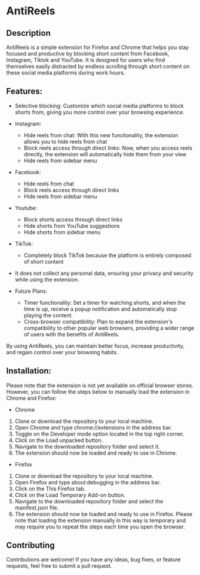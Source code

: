 # AntiReels

## Description

AntiReels is a simple extension for Firefox and Chrome that helps you stay focused and productive by blocking short content from Facebook, Instagram, Tiktok and YouTube. It is designed for users who find themselves easily distracted by endless scrolling through short content on these social media platforms during work hours.

## Features:

- Selective blocking: Customize which social media platforms to block shorts from, giving you more control over your browsing experience.
- Instagram:
  - Hide reels from chat: With this new functionality, the extension allows you to hide reels from chat
  - Block reels access through direct links: Now, when you access reels directly, the extension will automatically hide them from your view
  - Hide reels from sidebar menu
- Facebook:
  - Hide reels from chat
  - Block reels access through direct links
  - Hide reels from sidebar menu
- Youtube:
  - Block shorts access through direct links
  - Hide shorts from YouTube suggestions
  - Hide shorts from sidebar menu
- TikTok:
  - Completely block TikTok because the platform is entirely composed of short content

- It does not collect any personal data, ensuring your privacy and security while using the extension.
- Future Plans:
  - Timer functionality: Set a timer for watching shorts, and when the time is up, receive a popup notification and automatically stop playing the content.
  - Cross-browser compatibility: Plan to expand the extension's compatibility to other popular web browsers, providing a wider range of users with the benefits of AntiReels.

By using AntiReels, you can maintain better focus, increase productivity, and regain control over your browsing habits.

## Installation:

Please note that the extension is not yet available on official browser stores. However, you can follow the steps below to manually load the extension in Chrome and Firefox:

- Chrome
1. Clone or download the repository to your local machine.
2. Open Chrome and type chrome://extensions in the address bar.
3. Toggle on the Developer mode option located in the top right corner.
4. Click on the Load unpacked button.
5. Navigate to the downloaded repository folder and select it.
6. The extension should now be loaded and ready to use in Chrome.
- Firefox
1. Clone or download the repository to your local machine.
2. Open Firefox and type about:debugging in the address bar.
3. Click on the This Firefox tab.
4. Click on the Load Temporary Add-on button.
5. Navigate to the downloaded repository folder and select the manifest.json file.
6. The extension should now be loaded and ready to use in Firefox.
 Please note that loading the extension manually in this way is temporary and may require you to repeat the steps each time you open the browser.

## Contributing

Contributions are welcome! If you have any ideas, bug fixes, or feature requests, feel free to submit a pull request.
